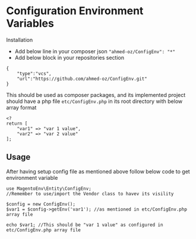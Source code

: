 Configuration Environment Variables
===

Installation

* Add below line in your composer json
```"ahmed-oz/ConfigEnv": "*"```
* Add below block in your repositories section
```
{
    "type":"vcs",
    "url":"https://github.com/ahmed-oz/ConfigEnv.git"
}
```

This should be used as composer packages, and its implemented project should have a php file  ```etc/ConfigEnv.php``` in its root directory with below array format

```
<?
return [
    "var1" => "var 1 value",
    "var2" => "var 2 value"
];
```

Usage
---
After having setup config file as mentioned above follow below code to get environment variable

```
use MagentoEnv\Entity\ConfigEnv;
//Remember to use/import the Vendor class to havev its visility

$config = new ConfigEnv();
$var1 = $config->getEnv('var1'); //as mentioned in etc/ConfigEnv.php array file

echo $var1; //This should be "var 1 value" as configured in etc/ConfigEnv.php array file
```

